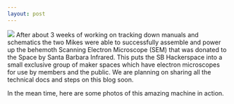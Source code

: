 ```yaml
---
layout: post
---
```

<img src="{{ site.baseurl }}/images/swiss-holding-sample-retouched.jpg" class="fit image">
After about 3 weeks of working on tracking down manuals and schematics the two Mikes were able to successfully assemble and power up the behemoth Scanning Electron Microscope (SEM) that was donated to the Space by Santa Barbara Infrared. This puts the SB Hackerspace into a small exclusive group of maker spaces which have electron microscopes for use by members and the public.  We are planning on sharing all the technical docs and steps on this blog soon.

In the mean time, here are some photos of this amazing machine in action.
